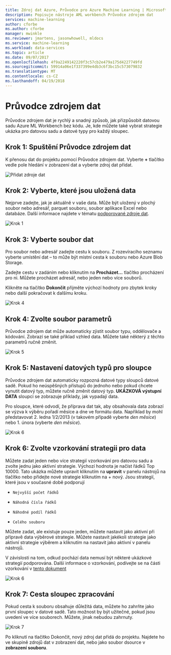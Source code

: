 ```yaml
---
title: Zdroj dat Azure, Průvodce pro Azure Machine Learning | Microsoft Docs
description: Popisuje nástroje AML workbench Průvodce zdrojem dat
services: machine-learning
author: cforbe
ms.author: cforbe
manager: mwinkle
ms.reviewer: jmartens, jasonwhowell, mldocs
ms.service: machine-learning
ms.workload: data-services
ms.topic: article
ms.date: 09/07/2017
ms.openlocfilehash: 4f9a2249142220f3c57cb2e479a175d4227749fd
ms.sourcegitcommit: 59914a06e1f337399e4db3c6f3bc15c573079832
ms.translationtype: MT
ms.contentlocale: cs-CZ
ms.lasthandoff: 04/19/2018
---
```

# <a name="data-source-wizard"></a>Průvodce zdrojem dat #

Průvodce zdrojem dat je rychlý a snadný způsob, jak přizpůsobit datovou sadu Azure ML Workbench bez kódu. Je, kde můžete také vybrat strategie ukázka pro datovou sadu a datové typy pro každý sloupec. 

## <a name="step-1-trigger-the-data-source-wizard"></a>Krok 1: Spuštění Průvodce zdrojem dat ## 

K přenosu dat do projektu pomocí Průvodce zdrojem dat. Vyberte **+** tlačítko vedle pole hledání v zobrazení dat a vyberte zdroj dat přidat. 

![Přidat zdroje dat](media/data-source-wizard/add-data-source.png)

## <a name="step-2-select-where-data-is-stored"></a>Krok 2: Vyberte, které jsou uložená data ##
Nejprve zadejte, jak je aktuálně v vaše data. Může být uložený v plochý soubor nebo adresář, parquet souboru, soubor aplikace Excel nebo databáze. Další informace najdete v tématu [podporované zdroje dat](data-prep-appendix2-supported-data-sources.md).

![Krok 1](media/data-source-wizard/step1.png)

## <a name="step-3-select-data-file"></a>Krok 3: Vyberte soubor dat ##
Pro soubor nebo adresář zadejte cestu k souboru. Z rozevíracího seznamu vyberte umístění dat – to může být místní cesta k souboru nebo Azure Blob Storage. 

Zadejte cestu v zadáním nebo kliknutím na **Procházet...** tlačítko procházení pro ni. Můžete procházet adresář, nebo jeden nebo více souborů.

Klikněte na tlačítko **Dokončit** přijměte výchozí hodnoty pro zbytek kroky nebo další pokračovat k dalšímu kroku.


![Krok 4](media/data-source-wizard/step2.png)

## <a name="step-4-choose-file-parameters"></a>Krok 4: Zvolte soubor parametrů ##

Průvodce zdrojem dat může automaticky zjistit soubor typu, oddělovače a kódování. Zobrazí se také příklad vzhled data. Můžete také některý z těchto parametrů ručně změnit. 

![Krok 5](media/data-source-wizard/step3.png)

## <a name="step-5-set-data-types-for-columns"></a>Krok 5: Nastavení datových typů pro sloupce ##

Průvodce zdrojem dat automaticky rozpozná datové typy sloupců datové sadě. Pokud ho neúspěšných přístupů do jednoho nebo pokud chcete vynutit datový typ, můžete ručně změnit datový typ. **UKÁZKOVÁ výstupní DATA** sloupci se zobrazuje příklady, jak vypadají data.

Pro sloupce, které odvodí, že příprava dat tak, aby obsahovala data zobrazí se výzva k výběru pořadí měsíce a dne ve formátu data. Například by mohl představovat 2. ledna 1/2/2013 (v takovém případě vyberte *den měsíce*) nebo 1. února (vyberte *den měsíce*).

![Krok 6](media/data-source-wizard/step4.png)

## <a name="step-6-choose-sampling-strategy-for-data"></a>Krok 6: Zvolte vzorkování strategii pro data ##

Můžete zadat jeden nebo více strategií vzorkování pro datovou sadu a zvolte jednu jako aktivní strategie. Výchozí hodnota je načíst řádků Top 10000. Tato ukázka můžete upravit kliknutím na **upravit** v panelu nástrojů na tlačítko nebo přidejte nové strategie kliknutím na + nový. Jsou strategií, které jsou v současné době podporují

-     Nejvyšší počet řádků
-     Náhodná čísla řádků
-     Náhodné podíl řádků
-     Celého souboru

Můžete zadat, ale existuje pouze jeden, můžete nastavit jako aktivní při přípravě data výběrové strategie. Můžete nastavit jakékoli strategie jako aktivní strategie výběrem a kliknutím na nastavit jako aktivní v panelu nástrojů.

V závislosti na tom, odkud pochází data nemusí být některé ukázkové strategií podporována. Další informace o vzorkování, podívejte se na části vzorkování v [tento dokument](data-prep-user-guide.md) 

![Krok 6](media/data-source-wizard/step5.png)

## <a name="step-7-path-column-handling"></a>Krok 7: Cesta sloupec zpracování ##

Pokud cesta k souboru obsahuje důležitá data, můžete ho zahrňte jako první sloupec v datové sadě. Tato možnost by být užitečné, pokud jsou uvedení ve více souborech. Můžete, jinak nebudou zahrnuty.

![Krok 7](media/data-source-wizard/step6.png)

Po kliknutí na tlačítko Dokončit, nový zdroj dat přidá do projektu. Najdete ho ve skupině zdrojů dat v zobrazení dat, nebo jako soubor dsource v **zobrazení souboru**.
